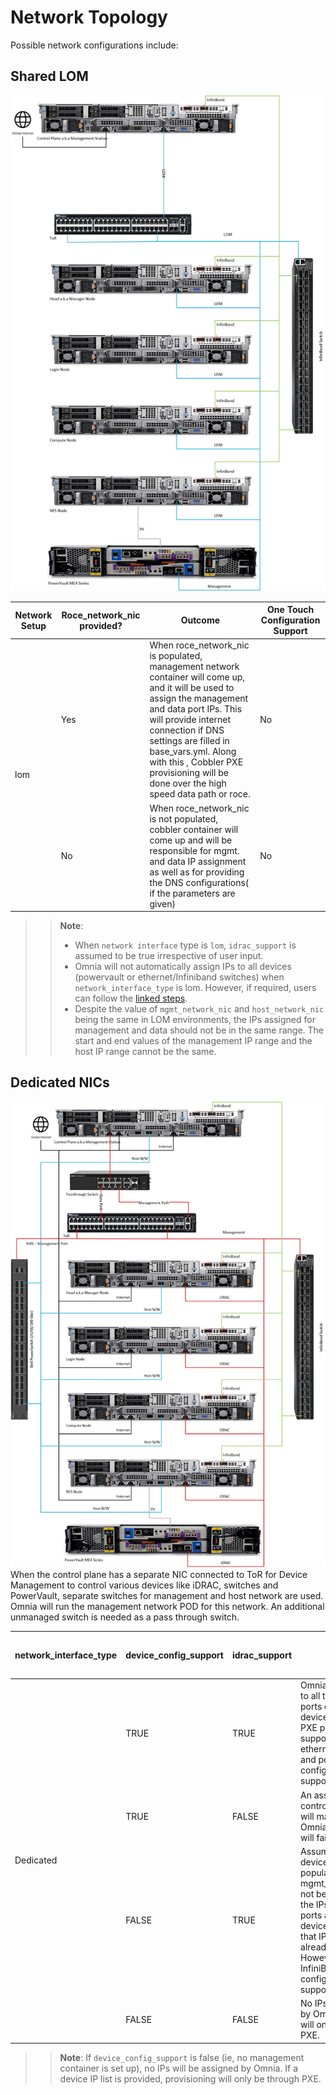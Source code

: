 # Network Topology
Possible network configurations include:

## Shared LOM
![img.png](images/SharedLomRoceNIC.png) <br>

<div class="tg-wrap"><table>
<thead>
  <tr>
    <th>Network Setup</th>
    <th>Roce_network_nic provided?</th>
    <th>Outcome</th>
    <th>One Touch Configuration Support</th>
  </tr>
</thead>
<tbody>
  <tr>
    <td rowspan="2">lom</td>
    <td>Yes</td>
    <td>When roce_network_nic is populated, management network container will come up, and it will be used to assign the management and data port IPs. This will provide internet connection if DNS settings are filled in base_vars.yml. Along with this , Cobbler PXE provisioning will be done over the high speed data path or roce.</td>
    <td>No</td>
  </tr>
  <tr>
    <td>No</td>
    <td>When roce_network_nic is not populated, cobbler container will come up and will be responsible for mgmt. and data IP assignment as well as for providing the DNS configurations( if the parameters are given)</td>
    <td>No</td>
  </tr>
</tbody>
</table></div>

>> **Note**:
>> * When `network interface` type is `lom`, `idrac_support` is assumed to be true irrespective of user input.
>> * Omnia will not automatically assign IPs to all devices (powervault or ethernet/Infiniband switches) when `network_interface_type` is lom. However, if required, users can follow the [linked steps](Installation_Guides/USING_PLAYBOOKS.md#setting-up-static-ips-on-devices-when-the-network-interface-type-is-shared-lom).
>> * Despite the value of `mgmt_network_nic` and `host_network_nic` being the same in LOM environments, the IPs assigned for management and data should not be in the same range. The start and end values of the management IP range and the host IP range cannot be the same.

## Dedicated NICs

![img.png](../docs/images/Dedicated_NIC_NetworkTopology.png) <br>
When the control plane has a separate NIC connected to ToR for Device Management to control various devices like iDRAC, switches and PowerVault, separate switches for management and host network are used. Omnia will run the management network POD for this network. An additional unmanaged switch is needed as a pass through switch.
<div class="tg-wrap"><table>
<thead>
  <tr>
   <th>network_interface_type</th>
   <th>device_config_support</th>
   <th>idrac_support</th>
   <th>Outcome</th>
   <th>One Touch Config Support</th>
  </tr>
</thead>
<tbody>
  <tr>
   <td rowspan="4">Dedicated</td>
   <td>TRUE</td>
   <td>TRUE</td>
   <td>Omnia  will assign IPs to all the management ports of the different devices. iDRAC  and PXE provisioning is supported. Here, ethernet, InfiniBand and powervault  configurations are supported.</td>
   <td>Yes</td>
  </tr>
  <tr>
   <td>TRUE</td>
   <td>FALSE</td>
   <td>An assert  failure on control_plane_common will manifest and Omnia Control Plane will  fail.</td>
   <td>No</td>
  </tr>
  <tr>
   <td>FALSE</td>
   <td>TRUE</td>
   <td>Assuming  the device_ip_list is populated, mgmt_container will not be used to assign  the IPs to all the mgmt ports as a device_ip_list indicates that IP  assignment is already done. However, ethernet, InfiniBand, powervault  configurations are supported.</td>
   <td>Yes</td>
  </tr>
  <tr>
   <td>FALSE</td>
   <td>FALSE</td>
   <td>No IPs  will be assigned by Omnia. Provisioning will only be through PXE.</td>
   <td>No</td>
  </tr>
</tbody>
</table></div>

>> **Note**: If `device_config_support` is false (ie, no management container is set up), no IPs will be assigned by Omnia. If a device IP list is provided, provisioning will only be through PXE. 